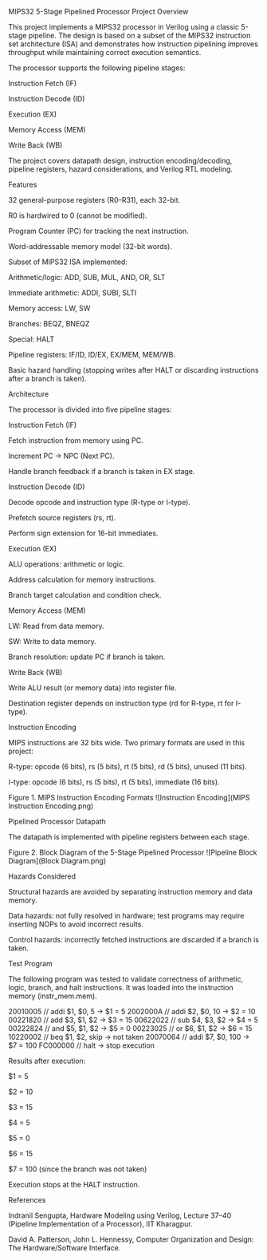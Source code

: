 MIPS32 5-Stage Pipelined Processor
Project Overview

This project implements a MIPS32 processor in Verilog using a classic 5-stage pipeline. The design is based on a subset of the MIPS32 instruction set architecture (ISA) and demonstrates how instruction pipelining improves throughput while maintaining correct execution semantics.

The processor supports the following pipeline stages:

Instruction Fetch (IF)

Instruction Decode (ID)

Execution (EX)

Memory Access (MEM)

Write Back (WB)

The project covers datapath design, instruction encoding/decoding, pipeline registers, hazard considerations, and Verilog RTL modeling.

Features

32 general-purpose registers (R0–R31), each 32-bit.

R0 is hardwired to 0 (cannot be modified).

Program Counter (PC) for tracking the next instruction.

Word-addressable memory model (32-bit words).

Subset of MIPS32 ISA implemented:

Arithmetic/logic: ADD, SUB, MUL, AND, OR, SLT

Immediate arithmetic: ADDI, SUBI, SLTI

Memory access: LW, SW

Branches: BEQZ, BNEQZ

Special: HALT

Pipeline registers: IF/ID, ID/EX, EX/MEM, MEM/WB.

Basic hazard handling (stopping writes after HALT or discarding instructions after a branch is taken).

Architecture

The processor is divided into five pipeline stages:

Instruction Fetch (IF)

Fetch instruction from memory using PC.

Increment PC → NPC (Next PC).

Handle branch feedback if a branch is taken in EX stage.

Instruction Decode (ID)

Decode opcode and instruction type (R-type or I-type).

Prefetch source registers (rs, rt).

Perform sign extension for 16-bit immediates.

Execution (EX)

ALU operations: arithmetic or logic.

Address calculation for memory instructions.

Branch target calculation and condition check.

Memory Access (MEM)

LW: Read from data memory.

SW: Write to data memory.

Branch resolution: update PC if branch is taken.

Write Back (WB)

Write ALU result (or memory data) into register file.

Destination register depends on instruction type (rd for R-type, rt for I-type).

Instruction Encoding

MIPS instructions are 32 bits wide. Two primary formats are used in this project:

R-type: opcode (6 bits), rs (5 bits), rt (5 bits), rd (5 bits), unused (11 bits).

I-type: opcode (6 bits), rs (5 bits), rt (5 bits), immediate (16 bits).

Figure 1. MIPS Instruction Encoding Formats
![Instruction Encoding](MIPS Instruction Encoding.png)

Pipelined Processor Datapath

The datapath is implemented with pipeline registers between each stage.

Figure 2. Block Diagram of the 5-Stage Pipelined Processor
![Pipeline Block Diagram](Block Diagram.png)

Hazards Considered

Structural hazards are avoided by separating instruction memory and data memory.

Data hazards: not fully resolved in hardware; test programs may require inserting NOPs to avoid incorrect results.

Control hazards: incorrectly fetched instructions are discarded if a branch is taken.

Test Program

The following program was tested to validate correctness of arithmetic, logic, branch, and halt instructions. It was loaded into the instruction memory (instr_mem.mem).

20010005   // addi $1, $0, 5        -> $1 = 5
2002000A   // addi $2, $0, 10       -> $2 = 10
00221820   // add $3, $1, $2        -> $3 = 15
00622022   // sub $4, $3, $2        -> $4 = 5
00222824   // and $5, $1, $2        -> $5 = 0
00223025   // or  $6, $1, $2        -> $6 = 15
10220002   // beq $1, $2, skip      -> not taken
20070064   // addi $7, $0, 100      -> $7 = 100
FC000000   // halt                  -> stop execution

 Results after execution:

$1 = 5

$2 = 10

$3 = 15

$4 = 5

$5 = 0

$6 = 15

$7 = 100 (since the branch was not taken)

Execution stops at the HALT instruction.




References

Indranil Sengupta, Hardware Modeling using Verilog, Lecture 37–40 (Pipeline Implementation of a Processor), IIT Kharagpur.

David A. Patterson, John L. Hennessy, Computer Organization and Design: The Hardware/Software Interface.
